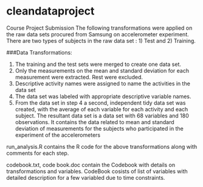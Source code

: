 cleandataproject
================

Course Project Submission
The following transformations were applied on the raw data sets procured from Samsung on accelerometer experiment.
There are two types of subjects in the raw data set : 1) Test and 2) Training.

###Data Transformations:
1.	 The training and the test sets were merged to create one data set.
2.	Only the measurements on the mean and standard deviation for each measurement were extracted. Rest were excluded. 
3.	Descriptive activity names were assigned to name the activities in the data set
4.	The data set was labeled with appropriate descriptive variable names. 
5.	From the data set in step 4 a second, independent tidy data set was created, with the average of each variable for each activity and each subject.
The resultant data set is a data set with 68 variables and 180 observations.
It contains the data related to mean and standard deviation of measurements for the subjects who participated in the experiment of the accelerometers 

run_analysis.R contains the R code for the above transformations along with comments for each step.

codebook.txt, code book.doc contain the Codebook with details on transformations and variables. 
CodeBook cosists of list of variables with detailed description for a few variabled due to time constraints. 

